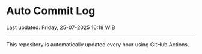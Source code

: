 # Auto Commit Log

Last updated: Friday, 25-07-2025 16:18 WIB

---

This repository is automatically updated every hour using GitHub Actions.

